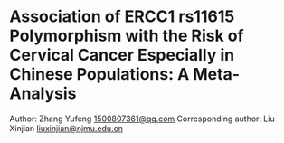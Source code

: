 # Association of ERCC1 rs11615 Polymorphism with the Risk of Cervical Cancer Especially in Chinese Populations: A Meta-Analysis
Author: Zhang Yufeng 1500807361@qq.com
Corresponding author: Liu Xinjian liuxinjian@njmu.edu.cn

